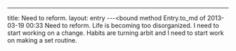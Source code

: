 ---
title: Need to reform.
layout: entry
---<bound method Entry.to_md of 2013-03-19 00:33 Need to reform.
Life is becoming too disorganized. I need to start working on a change. Habits are turning arbit and I need to start work on making a set routine.
>